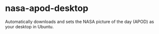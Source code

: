 nasa-apod-desktop
=================

Automatically downloads and sets the NASA picture of the day (APOD) as your desktop in Ubuntu.